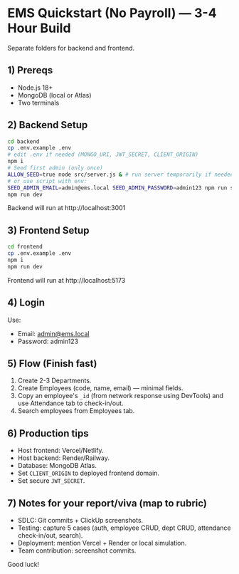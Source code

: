 
# EMS Quickstart (No Payroll) — 3-4 Hour Build

Separate folders for backend and frontend.

## 1) Prereqs
- Node.js 18+
- MongoDB (local or Atlas)
- Two terminals

## 2) Backend Setup
```bash
cd backend
cp .env.example .env
# edit .env if needed (MONGO_URI, JWT_SECRET, CLIENT_ORIGIN)
npm i
# Seed first admin (only once)
ALLOW_SEED=true node src/server.js & # run server temporarily if needed
# or use script with env:
SEED_ADMIN_EMAIL=admin@ems.local SEED_ADMIN_PASSWORD=admin123 npm run seed:admin
npm run dev
```
Backend will run at http://localhost:3001

## 3) Frontend Setup
```bash
cd frontend
cp .env.example .env
npm i
npm run dev
```
Frontend will run at http://localhost:5173

## 4) Login
Use:
- Email: admin@ems.local
- Password: admin123

## 5) Flow (Finish fast)
1. Create 2-3 Departments.
2. Create Employees (code, name, email) — minimal fields.
3. Copy an employee's `_id` (from network response using DevTools) and use Attendance tab to check-in/out.
4. Search employees from Employees tab.

## 6) Production tips
- Host frontend: Vercel/Netlify.
- Host backend: Render/Railway.
- Database: MongoDB Atlas.
- Set `CLIENT_ORIGIN` to deployed frontend domain.
- Set secure `JWT_SECRET`.

## 7) Notes for your report/viva (map to rubric)
- SDLC: Git commits + ClickUp screenshots.
- Testing: capture 5 cases (auth, employee CRUD, dept CRUD, attendance check-in/out, search).
- Deployment: mention Vercel + Render or local simulation.
- Team contribution: screenshot commits.

Good luck!
